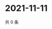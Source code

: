 # 2021-11-11

共 0 条

<!-- BEGIN WEIBO -->
<!-- 最后更新时间 Thu Nov 11 2021 16:10:42 GMT+0800 (China Standard Time) -->

<!-- END WEIBO -->
